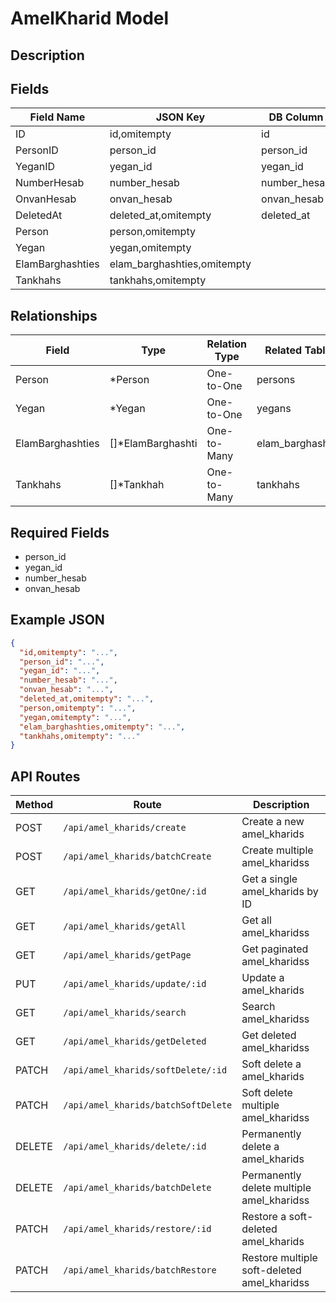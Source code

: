 # AmelKharid Model

## Description


## Fields
| Field Name | JSON Key | DB Column | Type | Required | Validation | Description |
|------------|----------|-----------|------|----------|------------|-------------|
| ID | id,omitempty | id | int | false | omitempty,gt=0 |  |
| PersonID | person_id | person_id | int | true | required,gt=0,exists=person.id |  |
| YeganID | yegan_id | yegan_id | int | true | required,gt=0,exists=yegan.id |  |
| NumberHesab | number_hesab | number_hesab | string | true | required,min=8,max=26,unique=personal_infos,regex=enln |  |
| OnvanHesab | onvan_hesab | onvan_hesab | string | true | required,max=100,regex=epns |  |
| DeletedAt | deleted_at,omitempty | deleted_at | *time.Time | false | omitempty,pasttime |  |
| Person | person,omitempty |  | *Person | false |  |  |
| Yegan | yegan,omitempty |  | *Yegan | false |  |  |
| ElamBarghashties | elam_barghashties,omitempty |  | []*ElamBarghashti | false |  |  |
| Tankhahs | tankhahs,omitempty |  | []*Tankhah | false |  |  |


## Relationships
| Field | Type | Relation Type | Related Table | Foreign Key |
|-------|------|---------------|---------------|-------------|
| Person | *Person | One-to-One | persons | person_id |
| Yegan | *Yegan | One-to-One | yegans | yegan_id |
| ElamBarghashties | []*ElamBarghashti | One-to-Many | elam_barghashtis | amel_kharid_id |
| Tankhahs | []*Tankhah | One-to-Many | tankhahs | amel_kharid_id |


## Required Fields
- person_id
- yegan_id
- number_hesab
- onvan_hesab

## Example JSON
```json
{
  "id,omitempty": "...",
  "person_id": "...",
  "yegan_id": "...",
  "number_hesab": "...",
  "onvan_hesab": "...",
  "deleted_at,omitempty": "...",
  "person,omitempty": "...",
  "yegan,omitempty": "...",
  "elam_barghashties,omitempty": "...",
  "tankhahs,omitempty": "..."
}
```

## API Routes
| Method | Route | Description |
|--------|-------|-------------|
| POST | `/api/amel_kharids/create` | Create a new amel_kharids |
| POST | `/api/amel_kharids/batchCreate` | Create multiple amel_kharidss |
| GET | `/api/amel_kharids/getOne/:id` | Get a single amel_kharids by ID |
| GET | `/api/amel_kharids/getAll` | Get all amel_kharidss |
| GET | `/api/amel_kharids/getPage` | Get paginated amel_kharidss |
| PUT | `/api/amel_kharids/update/:id` | Update a amel_kharids |
| GET | `/api/amel_kharids/search` | Search amel_kharidss |
| GET | `/api/amel_kharids/getDeleted` | Get deleted amel_kharidss |
| PATCH | `/api/amel_kharids/softDelete/:id` | Soft delete a amel_kharids |
| PATCH | `/api/amel_kharids/batchSoftDelete` | Soft delete multiple amel_kharidss |
| DELETE | `/api/amel_kharids/delete/:id` | Permanently delete a amel_kharids |
| DELETE | `/api/amel_kharids/batchDelete` | Permanently delete multiple amel_kharidss |
| PATCH | `/api/amel_kharids/restore/:id` | Restore a soft-deleted amel_kharids |
| PATCH | `/api/amel_kharids/batchRestore` | Restore multiple soft-deleted amel_kharidss |

